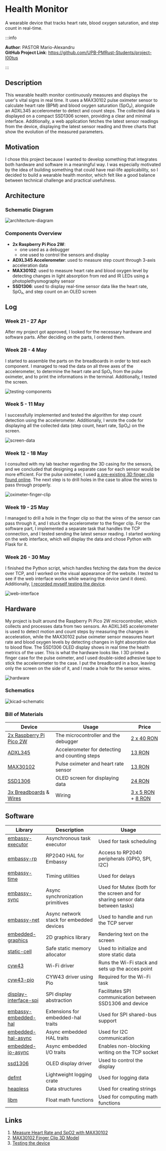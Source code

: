 # Health Monitor
A wearable device that tracks heart rate, blood oxygen saturation, and step count in real-time.

:::info 

**Author**: PASTOR Mario-Alexandru \
**GitHub Project Link**: https://github.com/UPB-PMRust-Students/project-l00tus

:::

## Description

This wearable health monitor continuously measures and displays the user's vital signs in real time. It uses a MAX30102 pulse oximeter sensor to calculate heart rate (BPM) and blood oxygen saturation (SpO₂), alongside an ADXL345 accelerometer to detect and count steps. The collected data is displayed on a compact SSD1306 screen, providing a clear and minimal interface. Additionally, a web application fetches the latest sensor readings from the device, displaying the latest sensor reading and three charts that show the evolution of the measured parameters.

## Motivation

I chose this project because I wanted to develop something that integrates both hardware and software in a meaningful way. I was especially motivated by the idea of building something that could have real-life applicability, so I decided to build a wearable health monitor, which felt like a good balance between technical challenge and practical usefulness.

## Architecture

### Schematic Diagram

![architecture-diagram](assets/architecture_diagram.svg)

### Components Overview

- **2x Raspberry Pi Pico 2W**:
    - one used as a debugger
    - one used to control the sensors and display
- **ADXL345 Accelerometer**: used to measure step count through 3-axis acceleration data
- **MAX30102**: used to measure heart rate and blood oxygen level by detecting changes in light absorption from red and IR LEDs using a photoplethysmography sensor 
- **SSD1306**: used to display real-time sensor data like the heart rate, SpO₂, and step count on an OLED screen

## Log

### Week 21 - 27 Apr
After my project got approved, I looked for the necessary hardware and software parts. After deciding on the parts, I ordered them.

### Week 28 - 4 May
I started to assemble the parts on the breadboards in order to test each component. I managed to read the data on all three axes of the accelerometer, to determine the heart rate and SpO₂ from the pulse oximeter, and to print the informations in the terminal. Additionally, I tested the screen.

![testing-components](assets/week10_update.webp)

### Week 5 - 11 May
I successfully implemented and tested the algorithm for step count detection using the accelerometer. Additionally, I wrote the code for displaying all the collected data (step count, heart rate, SpO₂) on the screen.

![screen-data](assets/week11_update.webp)

### Week 12 - 18 May
I consulted with my lab teacher regarding the 3D casing for the sensors, and we concluded that designing a separate case for each sensor would be more efficient. For the pulse oximeter, I used [a pre-existing 3D finger clip found online](https://www.thingiverse.com/thing:4395147). The next step is to drill holes in the case to allow the wires to pass through properly.

![oximeter-finger-clip](assets/week12_update.webp)

### Week 19 - 25 May
I managed to drill a hole in the finger clip so that the wires of the sensor can pass through it, and I stuck the accelerometer to the finger clip.
For the software part, I implemented a separate task that handles the TCP connection, and I tested sending the latest sensor reading.
I started working on the web interface, which will display the data and chose Python with Flask for it.

### Week 26 - 30 May
I finished the Python script, which handles fetching the data from the device over TCP, and I worked on the visual appearance of the website.
I tested to see if the web interface works while wearing the device (and it does).
Additionally, [I recorded myself testing the device](https://www.youtube.com/shorts/hYQXQnslOnA).

![web-interface](assets/week14_update.webp)

## Hardware

My project is built around the Raspberry Pi Pico 2W microcontroller, which collects and processes data from two sensors. An ADXL345 accelerometer is used to detect motion and count steps by measuring the changes in acceleration, while the MAX30102 pulse oximeter sensor measures heart rate and blood oxygen levels by detecting changes in light absorption due to blood flow. The SSD1306 OLED display shows in real time the health metrics of the user. 
This is what the hardware looks like. I 3D printed a finger case for the pulse oximeter, and I used double-sided adhesive tape to stick the accelerometer to the case. I put the breadboard in a box, leaving only the screen on the side of it, and I made a hole for the sensor wires.

![hardware](assets/hardware_final.webp)

### Schematics

![kicad-schematic](assets/kicad_schematic.svg)

### Bill of Materials

| Device | Usage | Price |
|--------|--------|-------|
| [2x Raspberry Pi Pico 2W](https://www.raspberrypi.com/documentation/microcontrollers/raspberry-pi-pico.html) | The microcontroller and the debugger | [2 x 40 RON](https://www.optimusdigital.ro/en/raspberry-pi-boards/13327-raspberry-pi-pico-2-w.html) |
| [ADXL345](https://www.analog.com/media/en/technical-documentation/data-sheets/adxl345.pdf) | Accelerometer for detecting and counting steps | [13 RON](https://www.optimusdigital.ro/en/inertial-sensors/97-adxl345-tripple-axis-accelerometer.html) |
| [MAX30102](https://www.analog.com/media/en/technical-documentation/data-sheets/max30102.pdf) | Pulse oximeter and heart rate sensor | [13 RON](https://www.robofun.ro/breakout-senzor-ritm-cardiac-gy-max30102-arduino.html) |
| [SSD1306](http://www.lcdwiki.com/res/MSP096X/0.96inch_OLED_SPI_Module_MSP096X_User_Manual_EN.pdf) | OLED screen for displaying data | [24 RON](https://www.optimusdigital.ro/en/lcds/194-yellow-and-blue-096-oled-module-128x64-px.html) |
| [3x Breadboards](https://www.optimusdigital.ro/en/breadboards/44-400p-hq-breadboard.html) & [Wires](https://www.optimusdigital.ro/en/158-wires) | Wiring | [3 x 5 RON](https://www.optimusdigital.ro/en/breadboards/44-400p-hq-breadboard.html) + [8 RON](https://www.optimusdigital.ro/en/158-wires) |

## Software

| Library | Description | Usage |
|---------|-------------|-------|
| [embassy-executor](https://crates.io/crates/embassy-executor) | Asynchronous task executor | Used for task scheduling |
| [embassy-rp](https://crates.io/crates/embassy-rp) | RP2040 HAL for Embassy | Access to RP2040 peripherals (GPIO, SPI, I2C) |
| [embassy-time](https://crates.io/crates/embassy-time) | Timing utilities | Used for delays |
| [embassy-sync](https://crates.io/crates/embassy-sync) | Async synchronization primitives | Used for Mutex (both for the screen and for sharing sensor data between tasks) |
| [embassy-net](https://crates.io/crates/embassy-net) | Async network stack for embedded devices | Used to handle and run the TCP server |
| [embedded-graphics](https://github.com/embedded-graphics/embedded-graphics) | 2D graphics library | Rendering text on the screen |
| [static-cell](https://crates.io/crates/static-cell) | Safe static memory allocator | Used to initialize and store static data |
| [cyw43](https://crates.io/crates/cyw43) | Wi-Fi driver | Runs the Wi-Fi stack and sets up the acces point |
| [cyw43-pio](https://crates.io/crates/cyw43-pio) | CYW43 driver using Pio | Required for the Wi-Fi task |
| [display-interface-spi](https://crates.io/crates/display-interface-spi) | SPI display abstraction | Facilitates SPI communication between SSD1306 and device |
| [embassy-embedded-hal](https://crates.io/crates/embassy-embedded-hal) | Extensions for embedded-hal traits | Used for SPI shared-bus support |
| [embedded-hal-async](https://crates.io/crates/embedded-hal-async) | Async embedded HAL traits | Used for I2C communication |
| [embedded-io-async](https://crates.io/crates/embedded-io-async) | Async embedded I/O traits | Enables non-blocking writing on the TCP socket |
| [ssd1306](https://crates.io/crates/ssd1306) | OLED display driver | Used to control the display |
| [defmt](https://crates.io/crates/defmt) | Lightweight logging crate | Used for logging data |
| [heapless](https://crates.io/crates/heapless) | Data structures | Used for creating strings |
| [libm](https://crates.io/crates/libm) | Float math functions | Used for computing math functions |


## Links

1. [Measure Heart Rate and SpO2 with MAX30102](https://projecthub.arduino.cc/SurtrTech/measure-heart-rate-and-spo2-with-max30102-eb4f74)
2. [MAX30102 Finger Clip 3D Model](https://www.thingiverse.com/thing:4395147)
3. [Testing the device](https://www.youtube.com/shorts/hYQXQnslOnA)